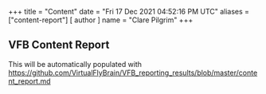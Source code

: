 +++
title = "Content"
date = "Fri 17 Dec 2021 04:52:16 PM UTC"
aliases = ["content-report"]
[ author ]
name = "Clare Pilgrim"
+++

VFB Content Report
----------------------------------------------------------------

This will be automatically populated with https://github.com/VirtualFlyBrain/VFB_reporting_results/blob/master/content_report.md

